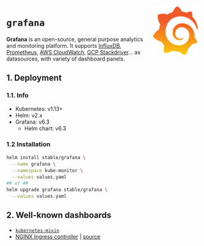 <img src="https://github.com/grafana/grafana/raw/master/public/img/grafana_icon.svg?sanitize=true"
    alt="grafana logo"
    align="right" height="128"/>

`grafana`
=========
**Grafana** is an open-source, general purpose analytics and monitoring platform. It supports [InfluxDB](https://www.influxdata.com/), [Prometheus](https://prometheus.io/), [AWS CloudWatch](https://aws.amazon.com/cloudwatch/), [GCP Stackdriver](https://cloud.google.com/stackdriver/)... as datasources, with variety of dashboard panels.

## 1. Deployment
### 1.1. Info
* Kubernetes: v1.13+
* Helm: v2.x
* Grafana: v6.3
  + Helm chart: v6.3

### 1.2 Installation
```bash
helm install stable/grafana \
  --name grafana \
  --namespace kube-monitor \
  --values values.yaml
## or ##
helm upgrade grafana stable/grafana \
  --values values.yaml
```

## 2. Well-known dashboards
* [`kubernetes-mixin`](https://github.com/kubernetes-monitoring/kubernetes-mixin/)
* [NGINX Ingress controller](https://grafana.com/grafana/dashboards/9614) | [source](https://github.com/kubernetes/ingress-nginx/tree/master/deploy/grafana/dashboards)
